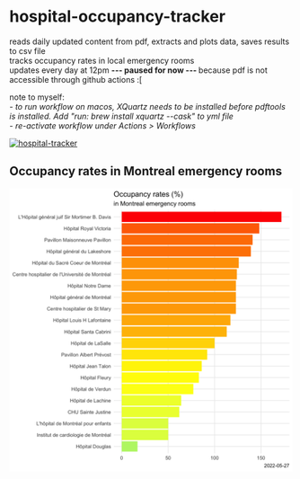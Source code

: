 # hospital-occupancy-tracker
reads daily updated content from pdf, extracts and plots data, saves results to csv file
<br>
tracks occupancy rates in local emergency rooms
<br>
updates every day at 12pm <b>--- paused for now --- </b>because pdf is not accessible through github actions :[
<p>
note to myself:<br>
<i>
- to run workflow on macos, XQuartz needs to be installed before pdftools is installed. 
Add "run: brew install xquartz --cask" to yml file
<br>
- re-activate workflow under Actions > Workflows
</i>

[![hospital-tracker](https://github.com/jlomako/hospital-occupancy-tracker/actions/workflows/main.yml/badge.svg)](https://github.com/jlomako/hospital-occupancy-tracker/actions/workflows/main.yml)


<h2>Occupancy rates in Montreal emergency rooms</h2>
<img src = "img/today.png" width=800 />
